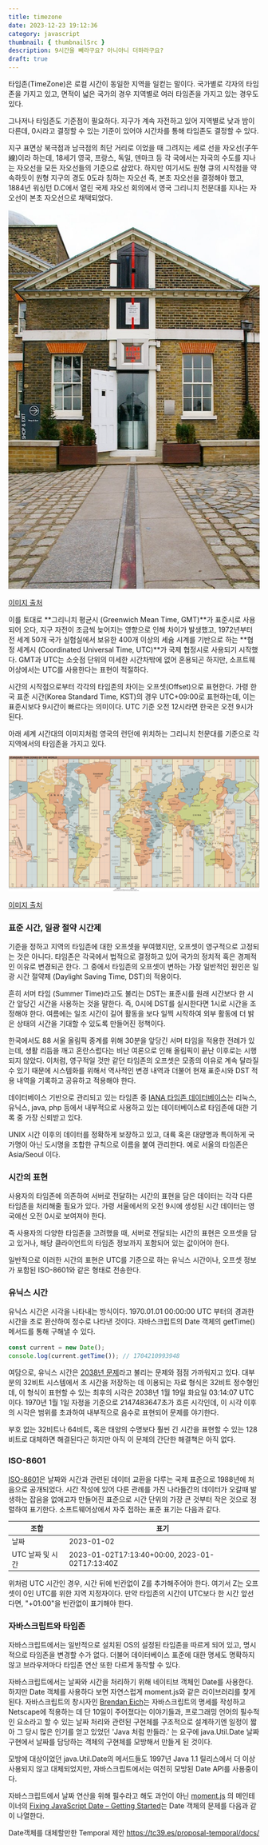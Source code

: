 ```yaml
---
title: timezone
date: 2023-12-23 19:12:36
category: javascript
thumbnail: { thumbnailSrc }
description: 9시간을 빼라구요? 아니아니 더하라구요?
draft: true
---
```


타임존(TimeZone)은 로컬 시간이 동일한 지역을 일컫는 말이다. 국가별로 각자의 타임존을 가지고 있고, 면적이 넓은 국가의 경우
지역별로 여러 타임존을 가지고 있는 경우도 있다.

그나저나 타임존도 기준점이 필요하다. 지구가 계속 자전하고 있어 지역별로 낮과 밤이 다른데, 0시라고 결정할 수 있는 기준이 있어야
시간차를 통해 타임존도 결정할 수 있다.

지구 표면상 북극점과 남극점의 최단 거리로 이었을 때 그려지는 세로 선을 자오선(子午線)이라 하는데, 18세기 영국, 프랑스, 독일, 덴마크 등
각 국에서는 자국의 수도를 지나는 자오선을 모든 자오선들의 기준으로 삼았다. 하지만 여기서도 원형 큐의 시작점을 약속하듯이 원형 지구의 경도 0도라 칭하는 자오선 즉,
본초 자오선을 결정해야 했고, 1884년 워싱턴 D.C에서 열린 국제 자오선 회의에서 영국 그리니치 천문대를 지나는 자오선이 본초 자오선으로 채택되었다.

![그리니치 천문대의 본초 자오선](images/time-handling/royal-greenwich-observatory.png)

[이미지 출처](https://m.post.naver.com/viewer/postView.naver?volumeNo=32031087&memberNo=39920442)

이를 토대로 **그리니치 평균시 (Greenwich Mean Time, GMT)**가 표준시로 사용되어 오다, 지구 자전이 조금씩 늦어지는 영향으로 인해
차이가 발생했고, 1972년부터 전 세계 50개 국가 실험실에서 보유한 400개 이상의 세슘 시계를 기반으로 하는
**협정 세계시 (Coordinated Universal Time, UTC)**가 국제 협정시로 사용되기 시작했다.
GMT과 UTC는 소숫점 단위의 미세한 시간차밖에 없어 혼용되곤 하지만, 소프트웨어상에서는 UTC를 사용한다는 표현이 적절하다.

시간의 시작점으로부터 각각의 타임존의 차이는 오프셋(Offset)으로 표현한다. 가령 한국 표준 시간(Korea Standard Time, KST)의 경우 UTC+09:00로
표현하는데, 이는 표준시보다 9시간이 빠르다는 의미이다. UTC 기준 오전 12시라면 한국은 오전 9시가 된다.

아래 세계 시간대의 이미지처럼 영국의 런던에 위치하는 그리니치 천문대를 기준으로 각 지역에서의 타임존을 가지고 있다.

![세계 타임존](./images/time-handling/world-time-zones-map.png)

[이미지 출처](https://ko.wikipedia.org/wiki/%EC%8B%9C%EA%B0%84%EB%8C%80)

### 표준 시간, 일광 절약 시간제

기준을 정하고 지역의 타임존에 대한 오프셋을 부여했지만, 오프셋이 영구적으로 고정되는 것은 아니다. 타임존은 각국에서 법적으로
결정하고 있어 국가의 정치적 혹은 경제적인 이유로 변경되곤 한다. 그 중에서 타임존의 오프셋이 변하는 가장 일반적인 원인은
일광 시간 절약제 (Daylight Saving Time, DST)의 적용이다.

흔히 서머 타임 (Summer Time)라고도 불리는 DST는 표준시를 원래 시간보다 한 시간 앞당긴 시간을 사용하는 것을 말한다. 즉, 0시에
DST를 실시한다면 1시로 시간을 조정해야 한다. 여름에는 일조 시간이 길어 활동을 보다 일찍 시작하여 외부 활동에 더 밝은 상태의 시간을
기대할 수 있도록 만들어진 정책이다.

한국에서도 88 서울 올림픽 중계를 위해 30분을 앞당긴 서머 타임을 적용한 전례가 있는데, 생활 리듬을 깨고 혼란스럽다는 비난 여론으로
인해 올림픽이 끝난 이후로는 시행되지 않았다. 이처럼, 영구적일 것만 같던 타임존의 오프셋은 모종의 이유로 계속 달라질 수 있기 때문에
시스템화를 위해서 역사적인 변경 내역과 더불어 현재 표준시와 DST 적용 내역을 기록하고 공유하고 적용해야 한다.

데이터베이스 기반으로 관리되고 있는 타임존 중 [IANA 타임존 데이터베이스](https://www.iana.org/time-zones)는 리눅스, 유닉스,
java, php 등에서 내부적으로 사용하고 있는 데이터베이스로 타임존에 대한 기록 중 가장 신뢰받고 있다.

UNIX 시간 이후의 데이터를 정확하게 보장하고 있고, 대륙 혹은 대양명과 특이하게 국가명이 아닌 도시명을
조합한 규칙으로 이름을 붙여 관리한다. 예로 서울의 타임존은 Asia/Seoul 이다.

### 시간의 표현

사용자의 타임존에 의존하여 서버로 전달하는 시간의 표현을 담은 데이터는 각각 다른 타임존을 처리해줄 필요가 있다. 가령 서울에서의 오전 9시에
생성된 시간 데이터는 영국에선 오전 0시로 보여져야 한다.

즉 사용자의 다양한 타임존을 고려했을 때, 서버로 전달되는 시간의 표현은 오프셋을 담고 있거나, 해당 클라이언트의 타임존 정보까지 포함되어 있는
값이어야 한다.

일반적으로 이러한 시간의 표현은 UTC를 기준으로 하는 유닉스 시간이나, 오프셋 정보가 포함된 ISO-8601와 같은 형태로 전송한다.

### 유닉스 시간

유닉스 시간은 시각을 나타내는 방식이다. 1970.01.01 00:00:00 UTC 부터의 경과한 시간을 초로 환산하여 정수로 나타낸 것이다.
자바스크립트의 Date 객체의 getTime() 메서드를 통해 구해낼 수 있다.

```js
const current = new Date();
console.log(current.getTime()); // 1704210993948
```

여담으로, 유닉스 시간은 [2038년 문제](https://ko.wikipedia.org/wiki/2038%EB%85%84_%EB%AC%B8%EC%A0%9C)라고 불리는
문제와 점점 가까워지고 있다. 대부분의 32비트 시스템에서 초 시간을 저장하는 데 이용되는 자료 형식은 32비트 정수형인데, 이 형식이 표현할 수 있는
최후의 시각은 2038년 1월 19일 화요일 03:14:07 UTC 이다. 1970년 1월 1일 자정을 기준으로 2147483647초가 흐른 시각인데, 이 시각 이후의
시각은 범위를 초과하여 내부적으로 음수로 표현되어 문제를 야기한다.

부호 없는 32비트나 64비트, 혹은 태양의 수명보다 훨씬 긴 시간을 표현할 수 있는 128비트로 대체하면 해결된다곤 하지만 아직 이 문제의 간단한 해결책은 아직 없다.

### ISO-8601

[ISO-8601](https://ko.wikipedia.org/wiki/ISO_8601)은 날짜와 시간과 관련된 데이터 교환을 다루는 국제 표준으로 1988년에 처음으로 공개되었다.
시간 작성에 있어 다른 관례를 가진 나라들간의 데이터가 오갈때 발생하는 잡음을 없애고자 만들어진 표준으로 시간 단위의 가장 큰 것부터 작은 것으로 정렬하여 표기한다.
소프트웨어상에서 자주 접하는 표준 표기는 다음과 같다.

| 조합             | 표기                                            |
| ---------------- | ----------------------------------------------- |
| 날짜             | 2023-01-02                                      |
| UTC 날짜 및 시간 | 2023-01-02T17:13:40+00:00, 2023-01-02T17:13:40Z |

위처럼 UTC 시간인 경우, 시간 뒤에 빈칸없이 Z를 추가해주어야 한다. 여기서 Z는 오프셋이 0인 UTC를 위한 지역 지정자이다. 만약 타임존의 시간이 UTC보다
한 시간 앞선다면, "+01:00"을 빈칸없이 표기해야 한다.

### 자바스크립트와 타임존

자바스크립트에서는 일반적으로 설치된 OS의 설정된 타임존을 따르게 되어 있고, 명시적으로 타임존을 변경할 수가 없다. 더불어 데이터베이스
표준에 대한 명세도 명확하지 않고 브라우저마다 타임존 연산 또한 다르게 동작할 수 있다.

자바스크립트에서는 날짜와 시간을 처리하기 위해 네이티브 객체인 Date를 사용한다. 하지만 Date 객체를 사용하다 보면 자연스럽게 moment.js와 같은 라이브러리를 찾게 된다.
자바스크립트의 창시자인 [Brendan Eich](https://ko.wikipedia.org/wiki/%EB%B8%8C%EB%A0%8C%EB%8D%98_%EC%95%84%EC%9D%B4%ED%81%AC)는 자바스크립트의 명세를
작성하고 Netscape에 적용하는 데 단 10일이 주어졌다는 이야기들과, 프로그래밍 언어의 필수적인 요소라고 할 수 있는 날짜 처리와 관련된 구현체를 구조적으로 설계하기엔 일정이 짧아
그 당시 많은 인기를 얻고 있었던 'Java 처럼 만들라.' 는 요구에 java.Util.Date 날짜 구현에서 날짜를 담당하는 객체의 구현체를 모방해서 만들게 된 것이다.

모방에 대상이었던 java.Util.Date의 메서드들도 1997년 Java 1.1 릴리스에서 더 이상 사용되지 않고 대체되었지만, 자바스크립트에서는 여전히 모방된 Date API를 사용중이다.

자바스크립트에서 날짜 연산을 위해 필수라고 해도 과언이 아닌 [moment.js](https://momentjs.com/)
의 메인테이너의 [Fixing JavaScript Date – Getting Started](https://maggiepint.com/2017/04/09/fixing-javascript-date-getting-started/)는
Date 객체의 문제를 다음과 같이 나열한다.

Date객체를 대체할만한 Temporal 제안
https://tc39.es/proposal-temporal/docs/

